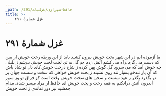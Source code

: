 ```yaml
---
_path: /حافظ-شیرازی/غزلیات/291
title: >-
    غزل شمارهٔ ۲۹۱
---
```

# غزل شمارهٔ ۲۹۱

ما آزموده ایم در این شهر بخت خویش
بیرون کشید باید از این ورطه رخت خویش
از بس که دست می گزم و آه می کشم
آتش زدم چو گل به تن لخت لخت خویش
دوشم ز بلبلی چه خوش آمد که می سرود
گل گوش پهن کرده ز شاخ درخت خویش
کای دل تو شاد باش که آن یار تندخو
بسیار تند روی نشیند ز بخت خویش
خواهی که سخت و سست جهان بر تو بگذرد
بگذر ز عهد سست و سخن های سخت خویش
وقت است کز فراق تو وز سوز اندرون
آتش درافکنم به همه رخت و پخت خویش
ای حافظ ار مراد میسر شدی مدام
جمشید نیز دور نماندی ز تخت خویش

